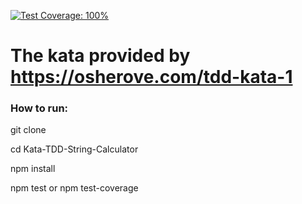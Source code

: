 [![Test Coverage: 100%](https://img.shields.io/badge/Test%20Coverage-100%25-brightgreen.svg?logo=jest)](/tests)



# The kata provided by https://osherove.com/tdd-kata-1

### How to run:
  git clone
  
  cd Kata-TDD-String-Calculator
  
  npm install
  
  npm test or   npm test-coverage
